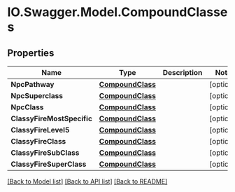 # IO.Swagger.Model.CompoundClasses
## Properties

Name | Type | Description | Notes
------------ | ------------- | ------------- | -------------
**NpcPathway** | [**CompoundClass**](CompoundClass.md) |  | [optional] 
**NpcSuperclass** | [**CompoundClass**](CompoundClass.md) |  | [optional] 
**NpcClass** | [**CompoundClass**](CompoundClass.md) |  | [optional] 
**ClassyFireMostSpecific** | [**CompoundClass**](CompoundClass.md) |  | [optional] 
**ClassyFireLevel5** | [**CompoundClass**](CompoundClass.md) |  | [optional] 
**ClassyFireClass** | [**CompoundClass**](CompoundClass.md) |  | [optional] 
**ClassyFireSubClass** | [**CompoundClass**](CompoundClass.md) |  | [optional] 
**ClassyFireSuperClass** | [**CompoundClass**](CompoundClass.md) |  | [optional] 

[[Back to Model list]](../README.md#documentation-for-models) [[Back to API list]](../README.md#documentation-for-api-endpoints) [[Back to README]](../README.md)

